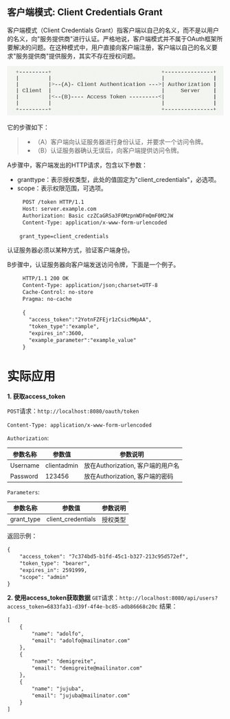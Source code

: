 客户端模式: Client Credentials Grant
---

客户端模式（Client Credentials Grant）指客户端以自己的名义，而不是以用户的名义，向"服务提供商"进行认证。严格地说，客户端模式并不属于OAuth框架所要解决的问题。在这种模式中，用户直接向客户端注册，客户端以自己的名义要求"服务提供商"提供服务，其实不存在授权问题。

![](../static/client_grant.png)

它的步骤如下：
> * （A）客户端向认证服务器进行身份认证，并要求一个访问令牌。
> * （B）认证服务器确认无误后，向客户端提供访问令牌。

A步骤中，客户端发出的HTTP请求，包含以下参数：
* granttype：表示授权类型，此处的值固定为"client_credentials"，必选项。
* scope：表示权限范围，可选项。
```
     POST /token HTTP/1.1
     Host: server.example.com
     Authorization: Basic czZCaGRSa3F0MzpnWDFmQmF0M2JW
     Content-Type: application/x-www-form-urlencoded

    grant_type=client_credentials
```     

认证服务器必须以某种方式，验证客户端身份。

B步骤中，认证服务器向客户端发送访问令牌，下面是一个例子。
```
     HTTP/1.1 200 OK
     Content-Type: application/json;charset=UTF-8
     Cache-Control: no-store
     Pragma: no-cache

     {
       "access_token":"2YotnFZFEjr1zCsicMWpAA",
       "token_type":"example",
       "expires_in":3600,
       "example_parameter":"example_value"
     }
```


# 实际应用

**1. 获取access_token**

`POST`请求：`http://localhost:8080/oauth/token`

`Content-Type: application/x-www-form-urlencoded`

`Authorization`:

参数名称 | 参数值 | 参数说明
---|--- |--- 
Username | clientadmin | 放在Authorization, 客户端的用户名
Password | 123456 | 放在Authorization, 客户端的密码

`Parameters`:

参数名称 | 参数值 | 参数说明
---|--- |--- 
grant_type | client_credentials | 授权类型


返回示例：
```
{
    "access_token": "7c374bd5-b1fd-45c1-b327-213c95d572ef",
    "token_type": "bearer",
    "expires_in": 2591999,
    "scope": "admin"
}
```

**2. 使用access_token获取数据**
`GET`请求：`http://localhost:8080/api/users?access_token=6833fa31-d39f-4f4e-bc85-adb86668c20c`
结果：
```
[
    {
        "name": "adolfo",
        "email": "adolfo@mailinator.com"
    },
    {
        "name": "demigreite",
        "email": "demigreite@mailinator.com"
    },
    {
        "name": "jujuba",
        "email": "jujuba@mailinator.com"
    }
]
```

